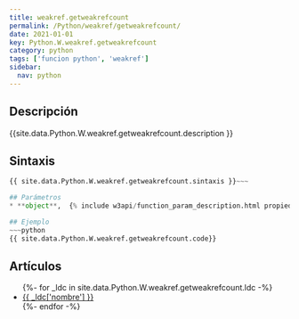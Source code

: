 ```yaml
---
title: weakref.getweakrefcount
permalink: /Python/weakref/getweakrefcount/
date: 2021-01-01
key: Python.W.weakref.getweakrefcount
category: python
tags: ['funcion python', 'weakref']
sidebar: 
  nav: python
---
```


## Descripción
{{site.data.Python.W.weakref.getweakrefcount.description }}

## Sintaxis
~~~python
{{ site.data.Python.W.weakref.getweakrefcount.sintaxis }}~~~

## Parámetros
* **object**,  {% include w3api/function_param_description.html propiedad=site.data.Python.W.weakref.getweakrefcount valor="object" %}

## Ejemplo
~~~python
{{ site.data.Python.W.weakref.getweakrefcount.code}}
~~~

## Artículos
<ul>
{%- for _ldc in site.data.Python.W.weakref.getweakrefcount.ldc -%}
   <li>
       <a href="{{_ldc['url'] }}">{{ _ldc['nombre'] }}</a>
   </li>
{%- endfor -%}
</ul>
